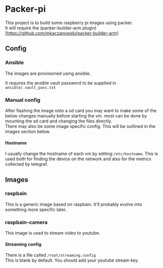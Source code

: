 # Packer-pi

This project is to build some raspberry pi images using packer.  
It will require the (packer-builder-arm plugin)[https://github.com/mkaczanowski/packer-builder-arm]

## Config
### Ansible
The images are provisioned using ansible.

It requires the ansible vault password to be supplied in 
`ansible/.vault_pass.txt`

### Manual config
After flashing the image onto a sd card you may want to make some of the below 
changes manually before starting the vm. most can be done by mounting the sd 
card and changing the files directly.  
There may also be some image specific config. This will be outlined in the 
images section below.

#### Hostname
I usually change the hostname of each vm by editing `/etc/hostname`.
This is used both for finding the device on the network and also for the 
metrics collected by telegraf.

## Images
### raspbain
This is a generic image based on raspbain. It'll probably evolve into
something more specific later.

### raspbain-camera
This image is used to stream video to youtube.  

#### Streaming config
There is a file called `/root/streaming.config`  
This is blank by default. You should add your youtube stream key.